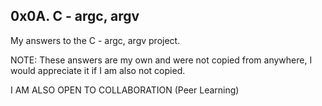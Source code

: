 ## 0x0A. C - argc, argv

My answers to the C - argc, argv project.

NOTE: These answers are my own and were not copied from anywhere, I would appreciate it if I am also not copied.

I AM ALSO OPEN TO COLLABORATION (Peer Learning)
